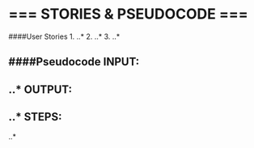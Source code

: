 
=== STORIES & PSEUDOCODE ===
================================================================

####User Stories
1.
..*
2.
..*
3.
..*



####Pseudocode
INPUT:
-
..*
OUTPUT:
-
..*
STEPS:
-
..*
